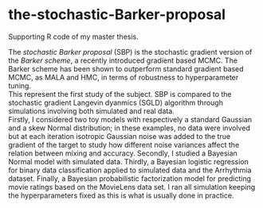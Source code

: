 # the-stochastic-Barker-proposal
Supporting R code of my master thesis.  

The *stochastic Barker proposal* (SBP) is the stochastic gradient version of the *Barker scheme*, a recently introduced gradient based MCMC. The Barker scheme has been shown to outperform standard gradient based MCMC, as MALA and HMC, in terms of robustness to hyperparameter tuning.  
This represent the first study of the subject. SBP is compared to the stochastic gradient Langevin dyanmics (SGLD) algorithm through simulations involving both simulated and real data.  
Firstly, I considered two toy models with respectively a standard Gaussian and a skew Normal distribution; in these examples, no data were involved but at each iteration isotropic Gaussian noise was added to the true gradient of the target to study how different noise variances affect the relation between mixing and accuracy. 
Secondly, I studied a Bayesian Normal model with simulated data. Thirdly, a Bayesian logistic regression for binary data classification applied to simulated data and the Arrhythmia dataset. Finally, a Bayesian probabilistic factorization model for predicting movie ratings based on the MovieLens data set. I ran all simulation keeping the hyperparameters fixed as this is what is usually done in practice.

